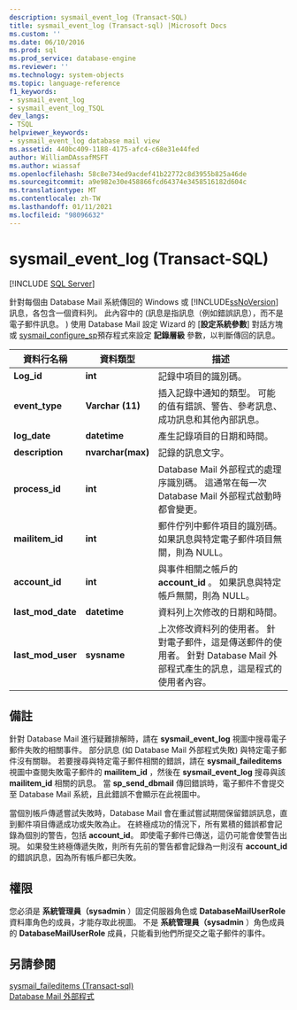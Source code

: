 ```yaml
---
description: sysmail_event_log (Transact-SQL)
title: sysmail_event_log (Transact-sql) |Microsoft Docs
ms.custom: ''
ms.date: 06/10/2016
ms.prod: sql
ms.prod_service: database-engine
ms.reviewer: ''
ms.technology: system-objects
ms.topic: language-reference
f1_keywords:
- sysmail_event_log
- sysmail_event_log_TSQL
dev_langs:
- TSQL
helpviewer_keywords:
- sysmail_event_log database mail view
ms.assetid: 440bc409-1188-4175-afc4-c68e31e44fed
author: WilliamDAssafMSFT
ms.author: wiassaf
ms.openlocfilehash: 58c8e734ed9acdef41b22772c8d3955b825a46de
ms.sourcegitcommit: a9e982e30e458866fcd64374e3458516182d604c
ms.translationtype: MT
ms.contentlocale: zh-TW
ms.lasthandoff: 01/11/2021
ms.locfileid: "98096632"
---
```

# <a name="sysmail_event_log-transact-sql"></a>sysmail_event_log (Transact-SQL)
[!INCLUDE [SQL Server](../../includes/applies-to-version/sqlserver.md)]

  針對每個由 Database Mail 系統傳回的 Windows 或 [!INCLUDE[ssNoVersion](../../includes/ssnoversion-md.md)] 訊息，各包含一個資料列。 此內容中的 (訊息是指訊息（例如錯誤訊息），而不是電子郵件訊息。 ) 使用 Database Mail 設定 Wizard 的 [**設定系統參數**] 對話方塊或 [sysmail_configure_sp](../../relational-databases/system-stored-procedures/sysmail-configure-sp-transact-sql.md)預存程式來設定 **記錄層級** 參數，以判斷傳回的訊息。  
  
|資料行名稱|資料類型|描述|  
|-----------------|---------------|-----------------|  
|**Log_id**|**int**|記錄中項目的識別碼。|  
|**event_type**|**Varchar (11)**|插入記錄中通知的類型。 可能的值有錯誤、警告、參考訊息、成功訊息和其他內部訊息。|  
|**log_date**|**datetime**|產生記錄項目的日期和時間。|  
|**description**|**nvarchar(max)**|記錄的訊息文字。|  
|**process_id**|**int**|Database Mail 外部程式的處理序識別碼。 這通常在每一次 Database Mail 外部程式啟動時都會變更。|  
|**mailitem_id**|**int**|郵件佇列中郵件項目的識別碼。 如果訊息與特定電子郵件項目無關，則為 NULL。|  
|**account_id**|**int**|與事件相關之帳戶的 **account_id** 。 如果訊息與特定帳戶無關，則為 NULL。|  
|**last_mod_date**|**datetime**|資料列上次修改的日期和時間。|  
|**last_mod_user**|**sysname**|上次修改資料列的使用者。 針對電子郵件，這是傳送郵件的使用者。 針對 Database Mail 外部程式產生的訊息，這是程式的使用者內容。|  
  
## <a name="remarks"></a>備註  
 針對 Database Mail 進行疑難排解時，請在 **sysmail_event_log** 視圖中搜尋電子郵件失敗的相關事件。 部分訊息 (如 Database Mail 外部程式失敗) 與特定電子郵件沒有關聯。 若要搜尋與特定電子郵件相關的錯誤，請在 **sysmail_faileditems** 視圖中查閱失敗電子郵件的 **mailitem_id** ，然後在 **sysmail_event_log** 搜尋與該 **mailitem_id** 相關的訊息。 當 **sp_send_dbmail** 傳回錯誤時，電子郵件不會提交至 Database Mail 系統，且此錯誤不會顯示在此視圖中。  
  
 當個別帳戶傳遞嘗試失敗時，Database Mail 會在重試嘗試期間保留錯誤訊息，直到郵件項目傳遞成功或失敗為止。 在終極成功的情況下，所有累積的錯誤都會記錄為個別的警告，包括 **account_id**。 即使電子郵件已傳送，這仍可能會使警告出現。 如果發生終極傳遞失敗，則所有先前的警告都會記錄為一則沒有 **account_id** 的錯誤訊息，因為所有帳戶都已失敗。  
  
## <a name="permissions"></a>權限  
 您必須是 **系統管理員（sysadmin** ）固定伺服器角色或 **DatabaseMailUserRole** 資料庫角色的成員，才能存取此視圖。 不是 **系統管理員（sysadmin** ）角色成員的 **DatabaseMailUserRole** 成員，只能看到他們所提交之電子郵件的事件。  
  
## <a name="see-also"></a>另請參閱  
 [sysmail_faileditems &#40;Transact-sql&#41;](../../relational-databases/system-catalog-views/sysmail-faileditems-transact-sql.md)   
 [Database Mail 外部程式](../../relational-databases/database-mail/database-mail-external-program.md)  
  
  
